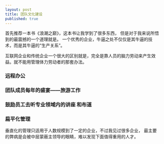 ```yaml
---
layout: post
title: 团队文化建设
published: true
---
```


首先推荐一本书《浪潮之巅》，这本书让我学到了很多东西， 但是对于我来说所悟到的最震撼的一个道理就是。 一个优秀的企业，牛逼之处不仅仅是其牛逼的技术，而是其牛逼的“生产关系”。

互联网企业和传统企业一个很大的区别就是，完全是靠人员的脑力劳动来产生效益。就不能用管理体力劳动者的那套办法。

### 远程办公

### 团队成员每年的盛宴——旅游工作

### 鼓励员工去听专业领域内的讲座 和布道

### 扁平化管理

垂直化的管理只适用于人数规模到了一定的企业，不过我见过很多企业， 最主要的弊病是会被中层蒙蔽主领导的眼睛，难以发现下面值得重用的人才。
